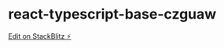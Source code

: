 # react-typescript-base-czguaw

[Edit on StackBlitz ⚡️](https://stackblitz.com/edit/react-typescript-base-czguaw)